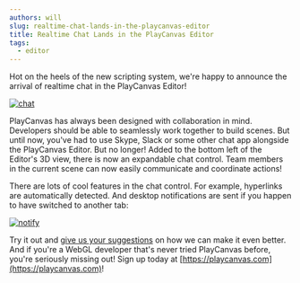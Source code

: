 ```yaml
---
authors: will
slug: realtime-chat-lands-in-the-playcanvas-editor
title: Realtime Chat Lands in the PlayCanvas Editor
tags:
  - editor
---
```


Hot on the heels of the new scripting system, we're happy to announce the arrival of realtime chat in the PlayCanvas Editor!

[![chat](/img/chat.gif)](/img/chat.gif)

<!-- truncate -->

PlayCanvas has always been designed with collaboration in mind. Developers should be able to seamlessly work together to build scenes. But until now, you've had to use Skype, Slack or some other chat app alongside the PlayCanvas Editor. But no longer! Added to the bottom left of the Editor's 3D view, there is now an expandable chat control. Team members in the current scene can now easily communicate and coordinate actions!

There are lots of cool features in the chat control. For example, hyperlinks are automatically detected. And desktop notifications are sent if you happen to have switched to another tab:

[![notify](/img/notify.gif)](/img/notify.gif)

Try it out and [give us your suggestions](https://forum.playcanvas.com/t/realtime-chat-lands-in-the-playcanvas-editor/2155) on how we can make it even better. And if you're a WebGL developer that's never tried PlayCanvas before, you're seriously missing out! Sign up today at [https://playcanvas.com](https://playcanvas.com)!
